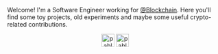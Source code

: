 Welcome! I'm a Software Engineer working for [@Blockchain](https://github.com/blockchain). Here you'll find some toy projects, old experiments and maybe some useful crypto-related contributions.

<p align="center">
<a href="https://twitter.com/pablohjorge" target="blank"><img align="center" src="https://cdn.jsdelivr.net/npm/simple-icons@3.0.1/icons/twitter.svg" alt="pablohjorge" height="30" width="30" /></a>
<a href="https://linkedin.com/in/pablojorge" target="blank"><img align="center" src="https://cdn.jsdelivr.net/npm/simple-icons@3.0.1/icons/linkedin.svg" alt="pablojorge" height="30" width="30" /></a>
</p>
